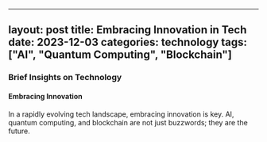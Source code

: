 
---
layout: post
title: Embracing Innovation in Tech
date: 2023-12-03
categories: technology
tags: ["AI", "Quantum Computing", "Blockchain"]
---

### Brief Insights on Technology

#### Embracing Innovation
In a rapidly evolving tech landscape, embracing innovation is key. AI, quantum computing, and blockchain are not just buzzwords; they are the future.
